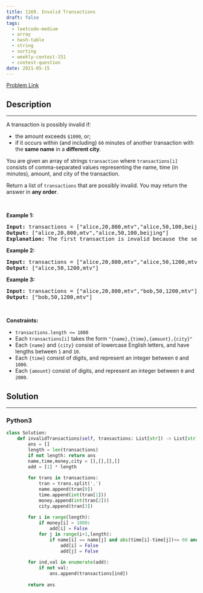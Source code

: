 ```yaml
---
title: 1169. Invalid Transactions
draft: false
tags: 
  - leetcode-medium
  - array
  - hash-table
  - string
  - sorting
  - weekly-contest-151
  - contest-question
date: 2021-05-15
---
```


[Problem Link](https://leetcode.com/problems/invalid-transactions/)

## Description

---
<p>A transaction is possibly invalid if:</p>

<ul>
	<li>the amount exceeds <code>$1000</code>, or;</li>
	<li>if it occurs within (and including) <code>60</code> minutes of another transaction with the <strong>same name</strong> in a <strong>different city</strong>.</li>
</ul>

<p>You are given an array of strings <code>transaction</code> where <code>transactions[i]</code> consists of comma-separated values representing the name, time (in minutes), amount, and city of the transaction.</p>

<p>Return a list of <code>transactions</code> that are possibly invalid. You may return the answer in <strong>any order</strong>.</p>

<p>&nbsp;</p>
<p><strong class="example">Example 1:</strong></p>

<pre>
<strong>Input:</strong> transactions = [&quot;alice,20,800,mtv&quot;,&quot;alice,50,100,beijing&quot;]
<strong>Output:</strong> [&quot;alice,20,800,mtv&quot;,&quot;alice,50,100,beijing&quot;]
<strong>Explanation:</strong> The first transaction is invalid because the second transaction occurs within a difference of 60 minutes, have the same name and is in a different city. Similarly the second one is invalid too.</pre>

<p><strong class="example">Example 2:</strong></p>

<pre>
<strong>Input:</strong> transactions = [&quot;alice,20,800,mtv&quot;,&quot;alice,50,1200,mtv&quot;]
<strong>Output:</strong> [&quot;alice,50,1200,mtv&quot;]
</pre>

<p><strong class="example">Example 3:</strong></p>

<pre>
<strong>Input:</strong> transactions = [&quot;alice,20,800,mtv&quot;,&quot;bob,50,1200,mtv&quot;]
<strong>Output:</strong> [&quot;bob,50,1200,mtv&quot;]
</pre>

<p>&nbsp;</p>
<p><strong>Constraints:</strong></p>

<ul>
	<li><code>transactions.length &lt;= 1000</code></li>
	<li>Each <code>transactions[i]</code> takes the form <code>&quot;{name},{time},{amount},{city}&quot;</code></li>
	<li>Each <code>{name}</code> and <code>{city}</code> consist of lowercase English letters, and have lengths between <code>1</code> and <code>10</code>.</li>
	<li>Each <code>{time}</code> consist of digits, and represent an integer between <code>0</code> and <code>1000</code>.</li>
	<li>Each <code>{amount}</code> consist of digits, and represent an integer between <code>0</code> and <code>2000</code>.</li>
</ul>


## Solution

---
### Python3
``` py title='invalid-transactions'
class Solution:
    def invalidTransactions(self, transactions: List[str]) -> List[str]:
        ans = []
        length = len(transactions)
        if not length: return ans
        name,time,money,city = [],[],[],[]
        add = [1] * length
        
        for trans in transactions:
            tran = trans.split(',')
            name.append(tran[0])
            time.append(int(tran[1]))
            money.append(int(tran[2]))
            city.append(tran[3])
            
        for i in range(length):
            if money[i] > 1000:
                add[i] = False
            for j in range(i+1,length):
                if name[i] == name[j] and abs(time[i]-time[j])<= 60 and city[i]!=city[j]:
                    add[i] = False
                    add[j] = False
                    
        for ind,val in enumerate(add):
            if not val:
                ans.append(transactions[ind])
                
        return ans
```


